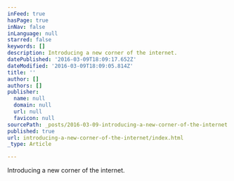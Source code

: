 ```yaml
---
inFeed: true
hasPage: true
inNav: false
inLanguage: null
starred: false
keywords: []
description: Introducing a new corner of the internet.
datePublished: '2016-03-09T18:09:17.652Z'
dateModified: '2016-03-09T18:09:05.814Z'
title: ''
author: []
authors: []
publisher:
  name: null
  domain: null
  url: null
  favicon: null
sourcePath: _posts/2016-03-09-introducing-a-new-corner-of-the-internet.md
published: true
url: introducing-a-new-corner-of-the-internet/index.html
_type: Article

---
```

Introducing a new corner of the internet.